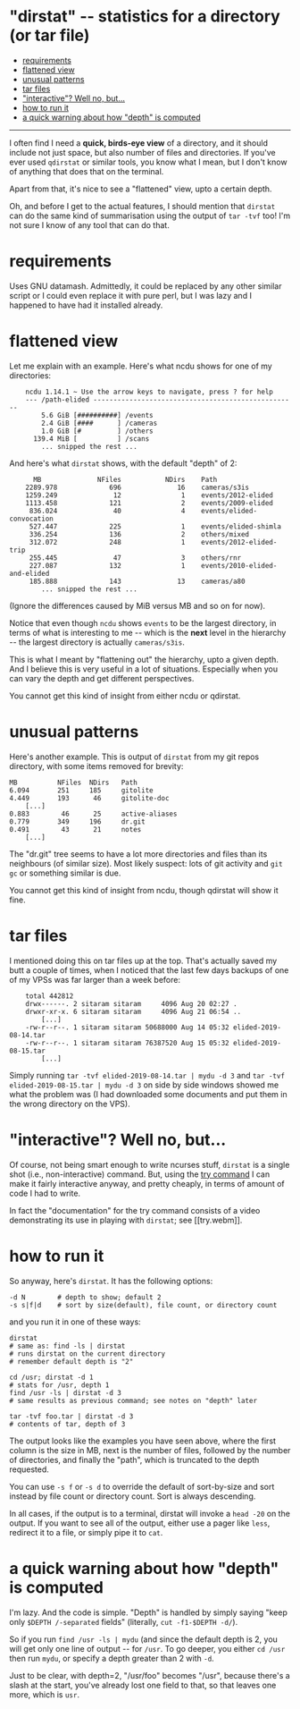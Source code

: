 # "dirstat" -- statistics for a directory (or tar file)

<!--ts-->
   * [requirements](#requirements)
   * [flattened view](#flattened-view)
   * [unusual patterns](#unusual-patterns)
   * [tar files](#tar-files)
   * ["interactive"?  Well no, but...](#interactive--well-no-but)
   * [how to run it](#how-to-run-it)
   * [a quick warning about how "depth" is computed](#a-quick-warning-about-how-depth-is-computed)

<!-- Added by: sitaram, at: Fri 27 Sep 2019 05:53:17 AM IST -->

<!--te-->

----

I often find I need a **quick, birds-eye view** of a directory, and it should
include not just space, but also number of files and directories.  If you've
ever used `qdirstat` or similar tools, you know what I mean, but I don't know
of anything that does that on the terminal.

Apart from that, it's nice to see a "flattened" view, upto a certain depth.

Oh, and before I get to the actual features, I should mention that `dirstat`
can do the same kind of summarisation using the output of `tar -tvf` too!  I'm
not sure I know of any tool that can do that.

# requirements

Uses GNU datamash.  Admittedly, it could be replaced by any other similar
script or I could even replace it with pure perl, but I was lazy and I
happened to have had it installed already.

# flattened view

Let me explain with an example.  Here's what ncdu shows for one of my
directories:

        ncdu 1.14.1 ~ Use the arrow keys to navigate, press ? for help
        --- /path-elided ---------------------------------------------------
            5.6 GiB [##########] /events
            2.4 GiB [####      ] /cameras
            1.0 GiB [#         ] /others
          139.4 MiB [          ] /scans
            ... snipped the rest ...

And here's what `dirstat` shows, with the default "depth" of 2:

          MB              NFiles           NDirs    Path
        2289.978             696              16    cameras/s3is
        1259.249              12               1    events/2012-elided
        1113.458             121               2    events/2009-elided
         836.024              40               4    events/elided-convocation
         527.447             225               1    events/elided-shimla
         336.254             136               2    others/mixed
         312.072             248               1    events/2012-elided-trip
         255.445              47               3    others/rnr
         227.087             132               1    events/2010-elided-and-elided
         185.888             143              13    cameras/a80
            ... snipped the rest ...

(Ignore the differences caused by MiB versus MB and so on for now).

Notice that even though `ncdu` shows `events` to be the largest directory, in
terms of what is interesting to me -- which is the **next** level in the
hierarchy -- the largest directory is actually `cameras/s3is`.

This is what I meant by "flattening out" the hierarchy, upto a given depth.
And I believe this is very useful in a lot of situations.  Especially when you
can vary the depth and get different perspectives.

You cannot get this kind of insight from either ncdu or qdirstat.

# unusual patterns

Here's another example.  This is output of `dirstat` from my git repos
directory, with some items removed for brevity:

    MB          NFiles  NDirs   Path
    6.094       251     185     gitolite
    4.449       193      46     gitolite-doc
        [...]
    0.883        46      25     active-aliases
    0.779       349     196     dr.git
    0.491        43      21     notes
        [...]

The "dr.git" tree seems to have a lot more directories and files than its
neighbours (of similar size).  Most likely suspect: lots of git activity and
`git gc` or something similar is due.

You cannot get this kind of insight from ncdu, though qdirstat will show it
fine.

# tar files

I mentioned doing this on tar files up at the top.  That's actually saved my
butt a couple of times, when I noticed that the last few days backups of one
of my VPSs was far larger than a week before:

        total 442812
        drwx------. 2 sitaram sitaram     4096 Aug 20 02:27 .
        drwxr-xr-x. 6 sitaram sitaram     4096 Aug 21 06:54 ..
            [...]
        -rw-r--r--. 1 sitaram sitaram 50688000 Aug 14 05:32 elided-2019-08-14.tar
        -rw-r--r--. 1 sitaram sitaram 76387520 Aug 15 05:32 elided-2019-08-15.tar
            [...]

Simply running `tar -tvf elided-2019-08-14.tar | mydu -d 3` and `tar -tvf
elided-2019-08-15.tar | mydu -d 3` on side by side windows showed me what the
problem was (I had downloaded some documents and put them in the wrong
directory on the VPS).

# "interactive"?  Well no, but...

Of course, not being smart enough to write ncurses stuff, `dirstat` is a
single shot (i.e., non-interactive) command.  But, using the [try
command](https://github.com/sitaramc/tools/blob/master/try) I can make it
fairly interactive anyway, and pretty cheaply, in terms of amount of code I
had to write.

In fact the "documentation" for the try command consists of a video
demonstrating its use in playing with `dirstat`; see [[try.webm]].

# how to run it

So anyway, here's `dirstat`.  It has the following options:

    -d N        # depth to show; default 2
    -s s|f|d    # sort by size(default), file count, or directory count

and you run it in one of these ways:

    dirstat
    # same as: find -ls | dirstat
    # runs dirstat on the current directory
    # remember default depth is "2"

    cd /usr; dirstat -d 1
    # stats for /usr, depth 1
    find /usr -ls | dirstat -d 3
    # same results as previous command; see notes on "depth" later

    tar -tvf foo.tar | dirstat -d 3
    # contents of tar, depth of 3

The output looks like the examples you have seen above, where the first column
is the size in MB, next is the number of files, followed by the number of
directories, and finally the "path", which is truncated to the depth
requested.

You can use `-s f` or `-s d` to override the default of sort-by-size and sort
instead by file count or directory count.  Sort is always descending.

In all cases, if the output is to a terminal, dirstat will invoke a `head -20`
on the output.  If you want to see all of the output, either use a pager like
`less`, redirect it to a file, or simply pipe it to `cat`.

# a quick warning about how "depth" is computed

I'm lazy.  And the code is simple.  "Depth" is handled by simply saying "keep
only `$DEPTH /-separated` fields" (literally, `cut -f1-$DEPTH -d/`).

So if you run `find /usr -ls | mydu` (and since the default depth is 2, you
will get only one line of output -- for `/usr`.  To go deeper, you either `cd
/usr` then run `mydu`, or specify a depth greater than 2 with `-d`.

Just to be clear, with depth=2, "/usr/foo" becomes "/usr", because there's a
slash at the start, you've already lost one field to that, so that leaves one
more, which is `usr`.
